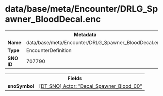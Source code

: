 <h1>data/base/meta/Encounter/DRLG_Spawner_BloodDecal.enc</h1><table><tr><th colspan="100%">Metadata</th></tr><tr><td><b>Name</b></td><td>data/base/meta/Encounter/DRLG_Spawner_BloodDecal.enc</td></tr><tr><td><b>Type</b></td><td>EncounterDefinition</td></tr><tr><td><b>SNO ID</b></td><td>707790</td></tr></table>

<table><tr><th colspan="100%">Fields</th></tr><tr><td><b>snoSymbol</b></td><td><a href="..\Actor\Decal_Spawner_Blood_00.acr">[DT_SNO] Actor: "Decal_Spawner_Blood_00"</a></td></tr></table>

